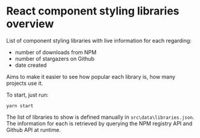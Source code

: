 React component styling libraries overview
===

List of component styling libraries with live information for each regarding:
* number of downloads from NPM
* number of stargazers on Github
* date created

Aims to make it easier to see how popular each library is, how many projects use it.

To start, just run:

```
yarn start
```

The list of libraries to show is defined manually in `src\data\libraries.json`.
The information for each is retrieved by querying the NPM registry API and Github API at runtime.